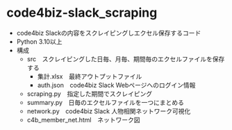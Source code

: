 # code4biz-slack_scraping
- code4biz Slackの内容をスクレイピングしエクセル保存するコード
- Python 3.10以上
- 構成
  - src　スクレイピングした日毎、月毎、期間毎のエクセルファイルを保存する
    - 集計.xlsx　最終アウトプットファイル
    - auth.json　code4biz Slack Webページへのログイン情報
  - scraping.py　指定した期間でスクレイピング
  - summary.py　日毎のエクセルファイルを一つにまとめる
  - network.py　code4biz Slack 人物相関ネットワーク可視化
  - c4b_member_net.html　ネットワーク図